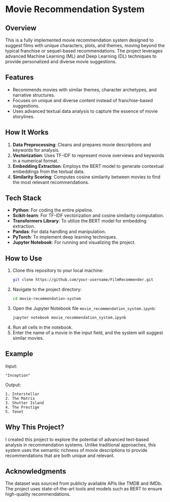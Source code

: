 # Movie Recommendation System

## Overview
This is a fully implemented movie recommendation system designed to suggest films with unique characters, plots, and themes, moving beyond the typical franchise or sequel-based recommendations. The project leverages advanced Machine Learning (ML) and Deep Learning (DL) techniques to provide personalized and diverse movie suggestions.

## Features
- Recommends movies with similar themes, character archetypes, and narrative structures.
- Focuses on unique and diverse content instead of franchise-based suggestions.
- Uses advanced textual data analysis to capture the essence of movie storylines.

## How It Works
1. **Data Preprocessing**: Cleans and prepares movie descriptions and keywords for analysis.
2. **Vectorization**: Uses TF-IDF to represent movie overviews and keywords in a numerical format.
3. **Embedding Extraction**: Employs the BERT model to generate contextual embeddings from the textual data.
4. **Similarity Scoring**: Computes cosine similarity between movies to find the most relevant recommendations.

## Tech Stack
- **Python**: For coding the entire pipeline.
- **Scikit-learn**: For TF-IDF vectorization and cosine similarity computation.
- **Transformers Library**: To utilize the BERT model for embedding extraction.
- **Pandas**: For data handling and manipulation.
- **PyTorch**: To implement deep learning techniques.
- **Jupyter Notebook**: For running and visualizing the project.

## How to Use
1. Clone this repository to your local machine:
   ```bash
   git clone https://github.com/your-username/FilmRecommender.git
   ```
2. Navigate to the project directory:
   ```bash
   cd movie-recommendation-system
   ```
3. Open the Jupyter Notebook file `movie_recommendation_system.ipynb`:
   ```bash
   jupyter notebook movie_recommendation_system.ipynb
   ```
4. Run all cells in the notebook.
5. Enter the name of a movie in the input field, and the system will suggest similar movies.

## Example
Input:
```
"Inception"
```

Output:
```
1. Interstellar
2. The Matrix
3. Shutter Island
4. The Prestige
5. Tenet
```

## Why This Project?
I created this project to explore the potential of advanced text-based analysis in recommendation systems. Unlike traditional approaches, this system uses the semantic richness of movie descriptions to provide recommendations that are both unique and relevant.

## Acknowledgments
The dataset was sourced from publicly available APIs like TMDB and IMDb. The project uses state-of-the-art tools and models such as BERT to ensure high-quality recommendations.

